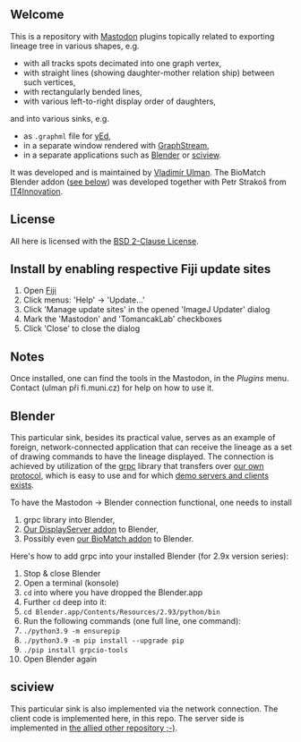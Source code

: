 Welcome
-------
This is a repository with [Mastodon](https://github.com/mastodon-sc/mastodon) plugins
topically related to exporting lineage tree in various shapes, e.g.

- with all tracks spots decimated into one graph vertex,
- with straight lines (showing daughter-mother relation ship) between such vertices,
- with rectangularly bended lines,
- with various left-to-right display order of daughters,

and into various sinks, e.g.

- as `.graphml` file for [yEd](https://www.yworks.com/products/yed),
- in a separate window rendered with [GraphStream](https://graphstream-project.org/),
- in a separate applications such as [Blender](https://www.blender.org/) or [sciview](https://imagej.net/plugins/sciview).

It was developed and is maintained by [Vladimír Ulman](http://www.fi.muni.cz/~xulman/).
The BioMatch Blender addon ([see below](#Blender)) was developed together
with Petr Strakoš from [IT4Innovation](https://www.it4i.cz/en).


License
--------
All here is licensed with the [BSD 2-Clause License](https://choosealicense.com/licenses/bsd-2-clause/).


Install by enabling respective Fiji update sites
------------------------------------------------
1. Open [Fiji](https://fiji.sc/)
1. Click menus: 'Help' -> 'Update...'
1. Click 'Manage update sites' in the opened 'ImageJ Updater' dialog
1. Mark the 'Mastodon' and 'TomancakLab' checkboxes
1. Click 'Close' to close the dialog


Notes
------
Once installed, one can find the tools in the Mastodon, in the _Plugins_ menu.
Contact (ulman při fi.muni.cz) for help on how to use it.

## Blender
This particular sink, besides its practical value, serves as an example
of foreign, network-connected application that can receive the lineage as
a set of drawing commands to have the lineage displayed. The connection is
achieved by utilization of the [grpc](https://grpc.io/) library that
transfers over [our own protocol](https://github.com/xulman/graphics-net-transfers/blob/master/protocol_specification/points_and_lines.proto),
which is easy to use and for which [demo servers and clients exists](https://github.com/xulman/graphics-net-transfers).

To have the Mastodon -> Blender connection functional, one needs to install

1. grpc library into Blender,
1. [Our DisplayServer addon](https://www.fi.muni.cz/~xulman/files/Mastodon/Blender/DisplayServer.zip) to Blender, 
1. Possibly even [our BioMatch addon](https://www.fi.muni.cz/~xulman/files/Mastodon/Blender/Biomatch.zip) to Blender.

Here's how to add grpc into your installed Blender (for 2.9x version series):

1. Stop & close Blender
1. Open a terminal (konsole)
1. `cd` into where you have dropped the Blender.app
1. Further `cd` deep into it:
2. `cd Blender.app/Contents/Resources/2.93/python/bin`
1. Run the following commands (one full line, one command):
2. `./python3.9 -m ensurepip`
2. `./python3.9 -m pip install --upgrade pip`
2. `./pip install grpcio-tools`
1. Open Blender again


## sciview
This particular sink is also implemented via the network connection.
The client code is implemented here, in this repo.
The server side is implemented in [the allied other repository ;-)](https://github.com/mastodon-sc/mastodon-sciview).
